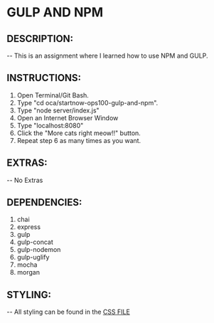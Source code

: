 # **GULP AND NPM**

## **DESCRIPTION:**

-- This is an assignment where I learned how to use NPM and GULP.

## **INSTRUCTIONS:**

1. Open Terminal/Git Bash.
2. Type "cd oca/startnow-ops100-gulp-and-npm".
3. Type "node server/index.js"
4. Open an Internet Browser Window
5. Type "localhost:8080"
6. Click the "More cats right meow!!" button.
7. Repeat step 6 as many times as you want.

## **EXTRAS:**

-- No Extras 

## **DEPENDENCIES:**

1. chai
2. express
3. gulp
4. gulp-concat
5. gulp-nodemon
6. gulp-uglify
7. mocha
8. morgan

## **STYLING:**

-- All styling can be found in the [CSS FILE](/styles.css)
